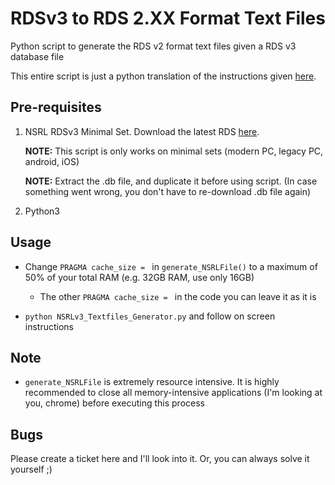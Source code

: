 # RDSv3 to RDS 2.XX Format Text Files
Python script to generate the RDS v2 format text files given a RDS v3 database file

This entire script is just a python translation of the instructions given [here](https://s3.amazonaws.com/rds.nsrl.nist.gov/RDS/RDSv3_Docs/RDSv3_to_RDSv2_text_files.pdf).

## Pre-requisites
1. NSRL RDSv3 Minimal Set.  Download the latest RDS [here](https://www.nist.gov/itl/ssd/software-quality-group/national-software-reference-library-nsrl/nsrl-download/current-rds).

      **NOTE:** This script is only works on minimal sets (modern PC, legacy PC, android, iOS)

      **NOTE:** Extract the .db file, and duplicate it before using script. (In case something went wrong, you don't have to re-download .db file again)

2. Python3 

## Usage
- Change `PRAGMA cache_size = ` in `generate_NSRLFile()` to a maximum of 50% of your total RAM (e.g. 32GB RAM, use only 16GB)
  - The other `PRAGMA cache_size = ` in the code you can leave it as it is
  
- `python NSRLv3_Textfiles_Generator.py` and follow on screen instructions

## Note
- `generate_NSRLFile` is extremely resource intensive. It is highly recommended to close all memory-intensive applications (I'm looking at you, chrome) before executing this process

## Bugs
Please create a ticket here and I'll look into it. Or, you can always solve it yourself ;) 
